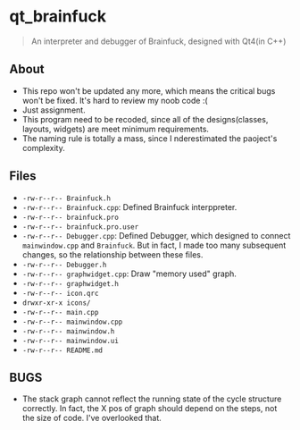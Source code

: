 # qt_brainfuck

> An interpreter and debugger of Brainfuck, designed with Qt4(in C++)

## About

- This repo won't be updated any more, which means the critical bugs won't be fixed. It's hard to review my noob code :(
- Just assignment.
- This program need to be recoded, since all of the designs(classes, layouts, widgets) are meet minimum requirements.
- The naming rule is totally a mass, since I nderestimated the paoject's complexity.

## Files

- `-rw-r--r-- Brainfuck.h`
- `-rw-r--r-- Brainfuck.cpp`: Defined Brainfuck interppreter.
- `-rw-r--r-- brainfuck.pro`
- `-rw-r--r-- brainfuck.pro.user`
- `-rw-r--r-- Debugger.cpp`: Defined Debugger, which designed to connect `mainwindow.cpp` and `Brainfuck`. But in fact, I made too many subsequent changes, so the relationship between these files.
- `-rw-r--r-- Debugger.h`
- `-rw-r--r-- graphwidget.cpp`: Draw "memory used" graph.
- `-rw-r--r-- graphwidget.h`
- `-rw-r--r-- icon.qrc`
- `drwxr-xr-x icons/`
- `-rw-r--r-- main.cpp`
- `-rw-r--r-- mainwindow.cpp`
- `-rw-r--r-- mainwindow.h`
- `-rw-r--r-- mainwindow.ui`
- `-rw-r--r-- README.md`

## BUGS

- The stack graph cannot reflect the running state of the cycle structure correctly. In fact, the X pos of graph should depend on the steps, not the size of code. I've overlooked that.
